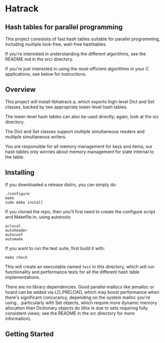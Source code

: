 # Hatrack
## Hash tables for parallel programming

This project consisists of fast hash tables suitable for parallel
programming, including multiple lock-free, wait-free hashtables.

If you're interested in understanding the different algorithms, see
the README.md in the src/ directory.

If you're just interested in using the most efficient algorithms in
your C applications, see below for instructions.

## Overview

This project will install libhatrack.a, which exports high-level Dict
and Set classes, backed by two appropriate lower-level hash tables.

The lower-level hash tables can also be used directly; again, look at
the src directory.

The Dict and Set classes support multiple simultaneous readers and
multiple simultaneous writers.

You are responsible for all memory management for keys and items; our
hash tables only worries about memory management for state internal to
the table.

## Installing

If you downloaded a release distro, you can simply do:

```
./configure
make
sudo make install
```

If you cloned the repo, then you'll first need to create the configure
script and Makefile.in, using autotools:

```
aclocal
autoheader
autoconf
automake
```

If you want to run the test suite, first build it with:

```
make check
```

This will create an executable named `test` in this directory, which
will run functionality and performance tests for all the different
hash table implementations.

There are no library dependencies. Good parallel mallocs like jemalloc
or hoard can be added via LD_PRELOAD, which may boost performance when
there's significant concurancy, depending on the system malloc you're
using... particularly with Set objects, which require more dynamic
memory allocation than Dictionary objects do (this is due to sets
requiring fully consistent views; see the README in the src directory
for more information).

## Getting Started

